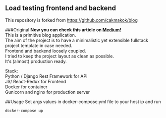 ## Load testing frontend and backend
This repository is forked from https://github.com/cakmakok/blog

###Original
<strong> Now you can check this article on <a href="https://medium.com/@cakmak.ok/how-to-deploy-django-rest-framework-and-react-redux-application-with-docker-fa902a611abf">Medium!</a> </strong> <br/>
This is a primitive blog application. <br/>
The aim of the project is to have a minimalistic yet extensible fullstack project template in case needed. <br/>
Frontend and backend loosely coupled. <br/>
I tried to keep the project layout as clean as possible. <br/>
It's (almost) production ready. <br/>

Stack: <br/>
Python / Django Rest Framework for API <br/>
JS/ React-Redux for Frontend <br/>
Docker for container <br/>
Gunicorn and nginx for production server<br/>

##Usage
Set args values in docker-compose.yml file to your host ip and run <br/>

`docker-compose up`
